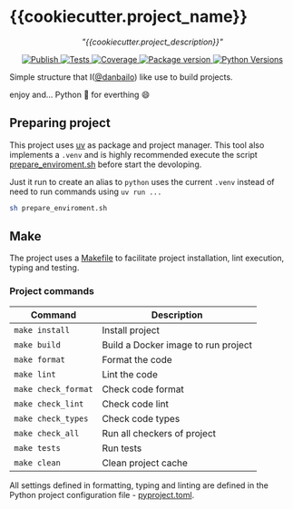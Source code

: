 # {{cookiecutter.project_name}}

<p align="center">
    <em>"{{cookiecutter.project_description}}"</em>
</p>
<p align="center">
<a href="https://github.com/{{cookiecutter.gh_username_or_gh_organization}}/{{cookiecutter.repository_name}}/actions/workflows/publish.yaml" target="_blank">
    <img src="https://github.com/{{cookiecutter.gh_username_or_gh_organization}}/{{cookiecutter.repository_name}}/actions/workflows/publish.yaml/badge.svg" alt="Publish">
</a>
<a href="https://github.com/{{cookiecutter.gh_username_or_gh_organization}}/{{cookiecutter.repository_name}}/actions/workflows/tests.yaml?query=branch=main" target="_blank">
    <img src="https://github.com/{{cookiecutter.gh_username_or_gh_organization}}/{{cookiecutter.repository_name}}/actions/workflows/tests.yaml/badge.svg?branch=main" alt="Tests">
</a>
<a href="https://github.com/{{cookiecutter.gh_username_or_gh_organization}}/{{cookiecutter.repository_name}}/actions/workflows/tests.yaml?query=branch=main" target="_blank">
    <img src="https://codecov.io/gh/{{cookiecutter.gh_username_or_gh_organization}}/{{cookiecutter.repository_name}}/branch/main/graph/badge.svg" alt="Coverage">
<a href="https://pypi.org/project/{{cookiecutter.repository_name}}" target="_blank">
    <img src="https://img.shields.io/pypi/v/{{cookiecutter.repository_name}}?color=%252334D058&label=pypi%20package" alt="Package version">
</a>
<a href="https://pypi.org/project/{{cookiecutter.repository_name}}" target="_blank">
    <img src="https://img.shields.io/pypi/pyversions/{{cookiecutter.repository_name}}?color=g" alt="Python Versions">
</a>
</p>

Simple structure that I([@danbailo](https://github.com/danbailo)) like use to build projects.

enjoy and... Python 🐍 for everthing 😄

## Preparing project
This project uses [uv](https://github.com/astral-sh/uv) as package and project manager. This tool also implements a `.venv` and is highly recommended execute the script [prepare_enviroment.sh](prepare_enviroment.sh) before start the devoloping.

Just it run to create an alias to `python` uses the current `.venv` instead of need to run commands using `uv run ...`
```bash
sh prepare_enviroment.sh
```

## Make
The project uses a [Makefile](Makefile) to facilitate project installation, lint execution, typing and testing.

### Project commands

| Command | Description |
|-|-|
| `make install` | Install project |
| `make build` | Build a Docker image to run project |
| `make format` | Format the code |
| `make lint` | Lint the code |
| `make check_format` | Check code format |
| `make check_lint` | Check code lint |
| `make check_types` | Check code types |
| `make check_all` | Run all checkers of project |
| `make tests` | Run tests |
| `make clean` | Clean project cache |

All settings defined in formatting, typing and linting are defined in the Python project configuration file - [pyproject.toml](pyproject.toml).
